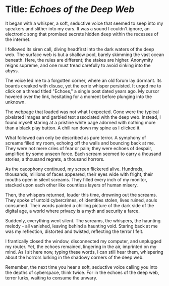 # Title: *Echoes of the Deep Web*

It began with a whisper, a soft, seductive voice that seemed to seep into my speakers and slither into my ears. It was a sound I couldn't ignore, an electronic song that promised secrets hidden deep within the recesses of the internet. 

I followed its siren call, diving headfirst into the dark waters of the deep web. The surface web is but a shallow pool, barely skimming the vast ocean beneath. Here, the rules are different; the stakes are higher. Anonymity reigns supreme, and one must tread carefully to avoid sinking into the abyss.

The voice led me to a forgotten corner, where an old forum lay dormant. Its boards creaked with disuse, yet the eerie whisper persisted. It urged me to click on a thread titled "Echoes," a single post dated years ago. My cursor hovered over the link, hesitating for a moment before plunging into the unknown.

The webpage that loaded was not what I expected. Gone were the typical pixelated images and garbled text associated with the deep web. Instead, I found myself staring at a pristine white page adorned with nothing more than a black play button. A chill ran down my spine as I clicked it.

What followed can only be described as pure terror. A symphony of screams filled my room, echoing off the walls and bouncing back at me. They were not mere cries of fear or pain; they were echoes of despair, amplified by some unseen force. Each scream seemed to carry a thousand stories, a thousand regrets, a thousand horrors.

As the cacophony continued, my screen flickered alive. Hundreds, thousands, millions of faces appeared, their eyes wide with fright, their mouths open in silent screams. They filled every inch of my monitor, stacked upon each other like countless layers of human misery.

Then, the whispers returned, louder this time, drowning out the screams. They spoke of untold cybercrimes, of identities stolen, lives ruined, souls consumed. Their words painted a chilling picture of the dark side of the digital age, a world where privacy is a myth and security a farce.

Suddenly, everything went silent. The screams, the whispers, the haunting melody - all vanished, leaving behind a haunting void. Staring back at me was my reflection, distorted and twisted, reflecting the terror I felt.

I frantically closed the window, disconnected my computer, and unplugged my router. Yet, the echoes remained, lingering in the air, imprinted on my mind. As I sit here now, typing these words, I can still hear them, whispering about the horrors lurking in the shadowy corners of the deep web.

Remember, the next time you hear a soft, seductive voice calling you into the depths of cyberspace, think twice. For in the echoes of the deep web, terror lurks, waiting to consume the unwary.